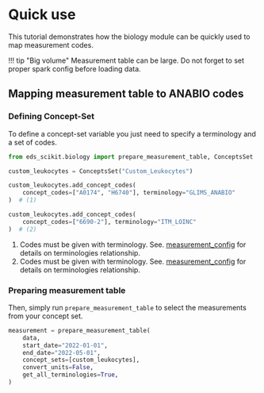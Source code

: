 # Quick use

This tutorial demonstrates how the biology module can be quickly used to map measurement codes.

!!! tip "Big volume"
    Measurement table can be large. Do not forget to set proper spark config before loading data.

## Mapping measurement table to ANABIO codes

### Defining Concept-Set

To define a concept-set variable you just need to specify a terminology and a set of codes.

```python
from eds_scikit.biology import prepare_measurement_table, ConceptsSet

custom_leukocytes = ConceptsSet("Custom_Leukocytes")

custom_leukocytes.add_concept_codes(
    concept_codes=["A0174", "H6740"], terminology="GLIMS_ANABIO"
)  # (1)

custom_leukocytes.add_concept_codes(
    concept_codes=["6690-2"], terminology="ITM_LOINC"
)  # (2)
```

1. Codes must be given with terminology. See. [measurement_config](/reference/io/settings/) for details on terminologies relationship.
2. Codes must be given with terminology. See. [measurement_config](/reference/io/settings/) for details on terminologies relationship.

### Preparing measurement table

Then, simply run ```prepare_measurement_table``` to select the measurements from your concept set.

```python
measurement = prepare_measurement_table(
    data,
    start_date="2022-01-01",
    end_date="2022-05-01",
    concept_sets=[custom_leukocytes],
    convert_units=False,
    get_all_terminologies=True,
)
```
